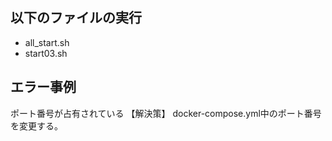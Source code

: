 ## 以下のファイルの実行
- all_start.sh
- start03.sh

## エラー事例
ポート番号が占有されている
【解決策】
docker-compose.yml中のポート番号を変更する。
